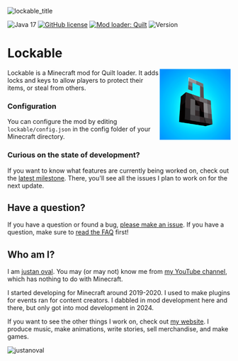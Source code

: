![lockable_title](https://github.com/user-attachments/assets/c7191079-67f6-4eef-8f44-15461c853a77)

![Java 17](https://img.shields.io/badge/language-Java%2017-9B599A.svg?style=flat-square)
[![GitHub license](https://img.shields.io/github/license/justanoval/Lockable?style=flat-square)](https://raw.githubusercontent.com/justanoval/Lockable/main/LICENSE)
[![Mod loader: Quilt]][quilt]
![Version](https://img.shields.io/github/v/tag/justanoval/Lockable?label=version&style=flat-square)

# Lockable
<img align="right" width="160" src="src/main/resources/assets/lockable/icon.png">
Lockable is a Minecraft mod for Quilt loader. It adds locks and keys to allow players to protect their items, or steal from others.

### Configuration
You can configure the mod by editing `lockable/config.json` in the config folder of your Minecraft directory.

### Curious on the state of development?
If you want to know what features are currently being worked on, check out the [latest milestone](https://github.com/justanoval/Lockable/milestones). There, you'll see all the issues I plan to work on for the next update.

## Have a question?
If you have a question or found a bug, [please make an issue](https://github.com/justanoval/Lockable/issues). If you have a question, make sure to [read the FAQ](https://github.com/justanoval/Lockable/wiki/FAQ) first!

## Who am I?
I am [justan oval](https://justanoval.com/). You may (or may not) know me from [my YouTube channel](https://www.youtube.com/@justanoval), which has nothing to do with Minecraft.

I started developing for Minecraft around 2019-2020. I used to make plugins for events ran for content creators. I dabbled in mod development here and there, but only got into mod development in 2024.

If you want to see the other things I work on, check out [my website](https://justanoval.com/). I produce music, make animations, write stories, sell merchandise, and make games.

![justanoval](https://github.com/user-attachments/assets/1da1f23b-77d4-4bb0-8a5b-e5b2424292ea)

[quilt]: https://quiltmc.org
[Mod loader: Quilt]: https://img.shields.io/badge/modloader-Quilt-9115ff?style=flat-square
